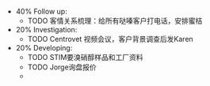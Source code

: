 - 40% Follow up:
	- TODO 客情关系梳理：给所有哒嗪客户打电话，安排蜜桔
- 20% Investigation:
	- TODO Centrovet 视频会议，客户背景调查后发Karen
- 20% Developing:
	- TODO STIM要溴硝醇样品和工厂资料
	- TODO Jorge询盘报价
	-